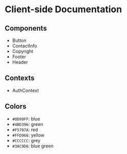 # Client-side Documentation

## Components

- Button
- ContactInfo 
- Copyright
- Footer
- Header

## Contexts

- AuthContext

## Colors

- `#0D99FF`: blue
- `#4BD396`: green
- `#F5707A`: red
- `#FFD966`: yellow
- `#CCCCCC`: grey
- `#3AC9D6`: blue green